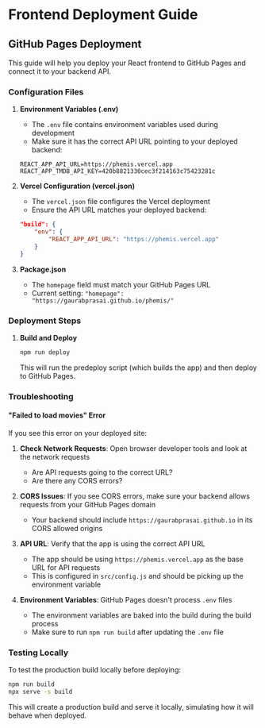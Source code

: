 # Frontend Deployment Guide

## GitHub Pages Deployment

This guide will help you deploy your React frontend to GitHub Pages and connect it to your backend API.

### Configuration Files

1. **Environment Variables (.env)**

   - The `.env` file contains environment variables used during development
   - Make sure it has the correct API URL pointing to your deployed backend:

   ```
   REACT_APP_API_URL=https://phemis.vercel.app
   REACT_APP_TMDB_API_KEY=420b8821330cec3f214163c75423281c
   ```

2. **Vercel Configuration (vercel.json)**

   - The `vercel.json` file configures the Vercel deployment
   - Ensure the API URL matches your deployed backend:

   ```json
   "build": {
       "env": {
           "REACT_APP_API_URL": "https://phemis.vercel.app"
       }
   }
   ```

3. **Package.json**
   - The `homepage` field must match your GitHub Pages URL
   - Current setting: `"homepage": "https://gaurabprasai.github.io/phemis/"`

### Deployment Steps

1. **Build and Deploy**
   ```bash
   npm run deploy
   ```
   This will run the predeploy script (which builds the app) and then deploy to GitHub Pages.

### Troubleshooting

#### "Failed to load movies" Error

If you see this error on your deployed site:

1. **Check Network Requests**: Open browser developer tools and look at the network requests

   - Are API requests going to the correct URL?
   - Are there any CORS errors?

2. **CORS Issues**: If you see CORS errors, make sure your backend allows requests from your GitHub Pages domain

   - Your backend should include `https://gaurabprasai.github.io` in its CORS allowed origins

3. **API URL**: Verify that the app is using the correct API URL

   - The app should be using `https://phemis.vercel.app` as the base URL for API requests
   - This is configured in `src/config.js` and should be picking up the environment variable

4. **Environment Variables**: GitHub Pages doesn't process `.env` files
   - The environment variables are baked into the build during the build process
   - Make sure to run `npm run build` after updating the `.env` file

### Testing Locally

To test the production build locally before deploying:

```bash
npm run build
npx serve -s build
```

This will create a production build and serve it locally, simulating how it will behave when deployed.
